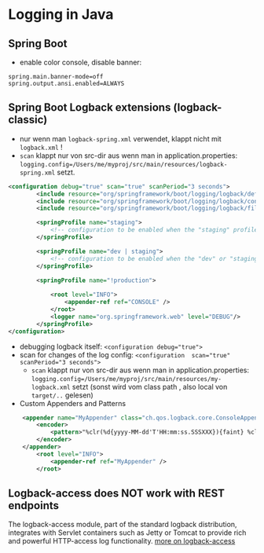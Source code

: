 # Logging in Java
## Spring Boot
* enable color console, disable banner:
```properties
spring.main.banner-mode=off 
spring.output.ansi.enabled=ALWAYS
```
## Spring Boot Logback extensions (logback-classic)
* nur wenn man `logback-spring.xml` verwendet, klappt nicht mit `logback.xml` !
* `scan` klappt nur von src-dir aus wenn man in application.properties: 
`logging.config=/Users/me/myproj/src/main/resources/logback-spring.xml` setzt.
```xml
<configuration debug="true" scan="true" scanPeriod="3 seconds">
        <include resource="org/springframework/boot/logging/logback/defaults.xml"/>
        <include resource="org/springframework/boot/logging/logback/console-appender.xml" />
        <include resource="org/springframework/boot/logging/logback/file-appender.xml" />

        <springProfile name="staging">
            <!-- configuration to be enabled when the "staging" profile is active -->
        </springProfile>

        <springProfile name="dev | staging">
            <!-- configuration to be enabled when the "dev" or "staging" profiles are active -->
        </springProfile>

        <springProfile name="!production">
            
            <root level="INFO">
                <appender-ref ref="CONSOLE" />
            </root>
            <logger name="org.springframework.web" level="DEBUG"/>
        </springProfile>
</configuration>
```

* debugging logback itself: `<configuration debug="true">`
* scan for changes of the log config: `<configuration  scan="true" scanPeriod="3 seconds">`
    * `scan` klappt nur von src-dir aus wenn man in application.properties: 
`logging.config=/Users/me/myproj/src/main/resources/my-logback.xml` setzt (sonst wird vom class path , also local von `target/..` gelesen)
* Custom Appenders and Patterns
```xml
    <appender name="MyAppender" class="ch.qos.logback.core.ConsoleAppender">        
        <encoder>
            <pattern>"%clr(%d{yyyy-MM-dd'T'HH:mm:ss.SSSXXX}){faint} %clr(%5p) %clr(${PID:- }){magenta} %clr(---){faint} %clr([%15.15t]){faint} %clr(){faint}%clr(%-40.40logger{39}){cyan} %clr(:){faint} %m%n$%wEx"</pattern>
        </encoder>
    </appender>
        <root level="INFO">
            <appender-ref ref="MyAppender" />
        </root>
```

## Logback-access does NOT work with REST endpoints
The logback-access module, part of the standard logback distribution, integrates with Servlet containers such as Jetty or Tomcat to provide rich and powerful HTTP-access log functionality. [more on logback-access](https://logback.qos.ch/access.html)


